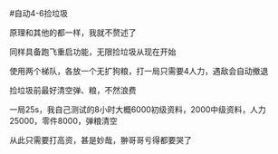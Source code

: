 #自动4-6捡垃圾

原理和其他的都一样，我就不赘述了

同样具备跑飞重启功能，无限捡垃圾从现在开始

使用两个梯队，各放一个无扩狗粮，打一局只需要4人力，遇敌会自动撤退

捡垃圾前最好清空弹、粮，不然浪费

一局25s，我自己测试的8小时大概6000初级资料，2000中级资料，人力25000，零件8000，弹粮清空

从此只需要打高资，甚是妙哉，翀哥哥亏得都要哭了

